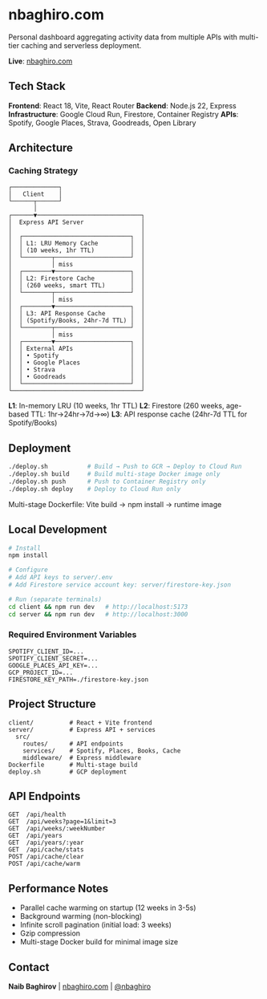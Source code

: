 # nbaghiro.com

Personal dashboard aggregating activity data from multiple APIs with multi-tier caching and serverless deployment.

**Live**: [nbaghiro.com](https://www.nbaghiro.com)

## Tech Stack

**Frontend**: React 18, Vite, React Router
**Backend**: Node.js 22, Express
**Infrastructure**: Google Cloud Run, Firestore, Container Registry
**APIs**: Spotify, Google Places, Strava, Goodreads, Open Library

## Architecture

### Caching Strategy
```
┌─────────────┐
│   Client    │
└──────┬──────┘
       │
┌──────▼─────────────────────────────┐
│  Express API Server                │
│                                    │
│  ┌──────────────────────────────┐  │
│  │ L1: LRU Memory Cache         │  │
│  │ (10 weeks, 1hr TTL)          │  │
│  └────────┬─────────────────────┘  │
│           │ miss                   │
│  ┌────────▼─────────────────────┐  │
│  │ L2: Firestore Cache          │  │
│  │ (260 weeks, smart TTL)       │  │
│  └────────┬─────────────────────┘  │
│           │ miss                   │
│  ┌────────▼─────────────────────┐  │
│  │ L3: API Response Cache       │  │
│  │ (Spotify/Books, 24hr-7d TTL) │  │
│  └────────┬─────────────────────┘  │
│           │ miss                   │
│  ┌────────▼─────────────────────┐  │
│  │ External APIs                │  │
│  │ • Spotify                    │  │
│  │ • Google Places              │  │
│  │ • Strava                     │  │
│  │ • Goodreads                  │  │
│  └──────────────────────────────┘  │
└────────────────────────────────────┘
```

**L1**: In-memory LRU (10 weeks, 1hr TTL)
**L2**: Firestore (260 weeks, age-based TTL: 1hr→24hr→7d→∞)
**L3**: API response cache (24hr-7d TTL for Spotify/Books)

## Deployment

```bash
./deploy.sh           # Build → Push to GCR → Deploy to Cloud Run
./deploy.sh build     # Build multi-stage Docker image only
./deploy.sh push      # Push to Container Registry only
./deploy.sh deploy    # Deploy to Cloud Run only
```

Multi-stage Dockerfile: Vite build → npm install → runtime image

## Local Development

```bash
# Install
npm install

# Configure
# Add API keys to server/.env
# Add Firestore service account key: server/firestore-key.json

# Run (separate terminals)
cd client && npm run dev   # http://localhost:5173
cd server && npm run dev   # http://localhost:3000
```

### Required Environment Variables

```env
SPOTIFY_CLIENT_ID=...
SPOTIFY_CLIENT_SECRET=...
GOOGLE_PLACES_API_KEY=...
GCP_PROJECT_ID=...
FIRESTORE_KEY_PATH=./firestore-key.json
```

## Project Structure

```
client/          # React + Vite frontend
server/          # Express API + services
  src/
    routes/      # API endpoints
    services/    # Spotify, Places, Books, Cache
    middleware/  # Express middleware
Dockerfile       # Multi-stage build
deploy.sh        # GCP deployment
```

## API Endpoints

```
GET  /api/health
GET  /api/weeks?page=1&limit=3
GET  /api/weeks/:weekNumber
GET  /api/years
GET  /api/years/:year
GET  /api/cache/stats
POST /api/cache/clear
POST /api/cache/warm
```

## Performance Notes

- Parallel cache warming on startup (12 weeks in 3-5s)
- Background warming (non-blocking)
- Infinite scroll pagination (initial load: 3 weeks)
- Gzip compression
- Multi-stage Docker build for minimal image size

## Contact

**Naib Baghirov** | [nbaghiro.com](https://www.nbaghiro.com) | [@nbaghiro](https://github.com/nbaghiro)
